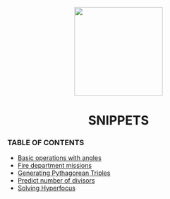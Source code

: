 <p align="center"><img width="200" src="https://upload.wikimedia.org/wikipedia/commons/7/70/RightBrainDominant.jpg"></p>
<h1 align="center">SNIPPETS</h1>

### TABLE OF CONTENTS

- [Basic operations with angles](basic_operations_with_angles/basic_operations_with_angles.ipynb)
- [Fire department missions](fire_department_missions/missions.ipynb)
- [Generating Pythagorean Triples](generating_pythagorean_triples/generating_pythagorean_triples.ipynb)
- [Predict number of divisors](predict_number_of_divisors/predict_number_of_divisors.ipynb)
- [Solving Hyperfocus](solving_hyperfocus/solving_hyperfocus.md)